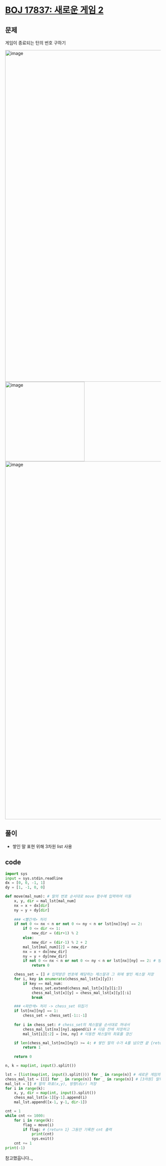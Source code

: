 # [BOJ 17837: 새로운 게임 2](https://www.acmicpc.net/problem/17837)

## 문제
게임이 종료되는 턴의 번호 구하기

<img width="1072" alt="image" src="https://user-images.githubusercontent.com/88718806/218265529-3c65ae24-041f-47d2-96e0-ce4fd3539672.png">
<img width="257" alt="image" src="https://user-images.githubusercontent.com/88718806/218265499-a57ca9cd-9203-4a4e-b683-6fe34b24d94f.png">
<img width="1157" alt="image" src="https://user-images.githubusercontent.com/88718806/218265557-0f4c6670-b1d3-44a5-b751-8ddd4a6145f9.png">

## 풀이
- 쌓인 말 표현 위해 3차원 list 사용

## code
~~~python
import sys
input = sys.stdin.readline
dx = [0, 0, -1, 1]
dy = [1, -1, 0, 0]

def move(mal_num): # 말의 번호 순서대로 move 함수에 입력하여 이동
    x, y, dir = mal_lst[mal_num]
    nx = x + dx[dir]
    ny = y + dy[dir]
    
    ### <빨간색> 처리
    if not 0 <= nx < n or not 0 <= ny < n or lst[nx][ny] == 2:
        if 0 <= dir <= 1:
            new_dir = (dir+1) % 2
        else:
            new_dir = (dir-1) % 2 + 2
        mal_lst[mal_num][2] = new_dir
        nx = x + dx[new_dir]
        ny = y + dy[new_dir]
        if not 0 <= nx < n or not 0 <= ny < n or lst[nx][ny] == 2: # 방향을 전환해도 2이거나 범위 밖이면 return 0
            return 0

    chess_set = [] # 입력받은 번호에 해당하는 체스말과 그 위에 쌓인 체스말 저장
    for i, key in enumerate(chess_mal_lst[x][y]):
        if key == mal_num:
            chess_set.extend(chess_mal_lst[x][y][i:])
            chess_mal_lst[x][y] = chess_mal_lst[x][y][:i]
            break

    ### <파란색> 처리 -> chess_set 뒤집기
    if lst[nx][ny] == 1:
        chess_set = chess_set[-1::-1]
    
    for i in chess_set: # chess_set의 체스말을 순서대로 꺼내서
        chess_mal_lst[nx][ny].append(i) # 다음 칸에 저장하고 
        mal_lst[i][:2] = [nx, ny] # 이동한 체스말의 좌표를 갱신

    if len(chess_mal_lst[nx][ny]) >= 4: # 쌓인 말의 수가 4를 넘으면 끝 {return 1}
        return 1
        
    return 0

n, k = map(int, input().split())

lst = [list(map(int, input().split())) for _ in range(n)] # 새로운 게임의 체스판
chess_mal_lst = [[[] for _ in range(n)] for _ in range(n)] # [3차원] 말의 번호를 쌓인 순서대로 저장
mal_lst = [] # 말의 좌표(x,y), 방향(dir) 저장
for i in range(k):
    x, y, dir = map(int, input().split())
    chess_mal_lst[x-1][y-1].append(i)
    mal_lst.append([x-1, y-1, dir-1])

cnt = 1
while cnt <= 1000:
    for i in range(k):
        flag = move(i)
        if flag: # {return 1} 그동안 기록한 cnt 출력
            print(cnt)
            sys.exit()
    cnt += 1
print(-1)
~~~
참고했웁니다..,
